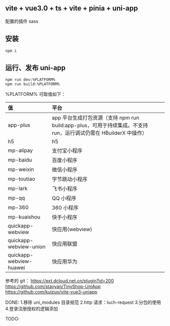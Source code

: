 ## vite + vue3.0 + ts + vite + pinia + uni-app

配置的插件
sass

## 安装

```sh
npm i
```

## 运行、发布 uni-app

```
npm run dev:%PLATFORM%
npm run build:%PLATFORM%
```

%PLATFORM% 可取值如下：

| 值                      | 平台                                                                                                             |
| :---------------------- | :--------------------------------------------------------------------------------------------------------------- |
| app-plus                | app 平台生成打包资源（支持 npm run build:app-plus，可用于持续集成。不支持 run，运行调试仍需在 HBuilderX 中操作） |
| h5                      | h5                                                                                                               |
| mp-alipay               | 支付宝小程序                                                                                                     |
| mp-baidu                | 百度小程序                                                                                                       |
| mp-weixin               | 微信小程序                                                                                                       |
| mp-toutiao              | 字节跳动小程序                                                                                                   |
| mp-lark                 | 飞书小程序                                                                                                       |
| mp-qq                   | QQ 小程序                                                                                                        |
| mp-360                  | 360 小程序                                                                                                       |
| mp-kuaishou             | 快手小程序                                                                                                       |
| quickapp-webview        | 快应用(webview)                                                                                                  |
| quickapp-webview-union  | 快应用联盟                                                                                                       |
| quickapp-webview-huawei | 快应用华为                                                                                                       |

参考的 git：
https://ext.dcloud.net.cn/plugin?id=200
https://github.com/stavyan/TinyShop-UniApp
https://github.com/kuizuo/vite-vue3-uniapp

DONE: 1.移除 uni_modules 目录规范
2.http 请求：luch-request 3.分包的使用 4.登录注册授权的逻辑添加

TODO:
